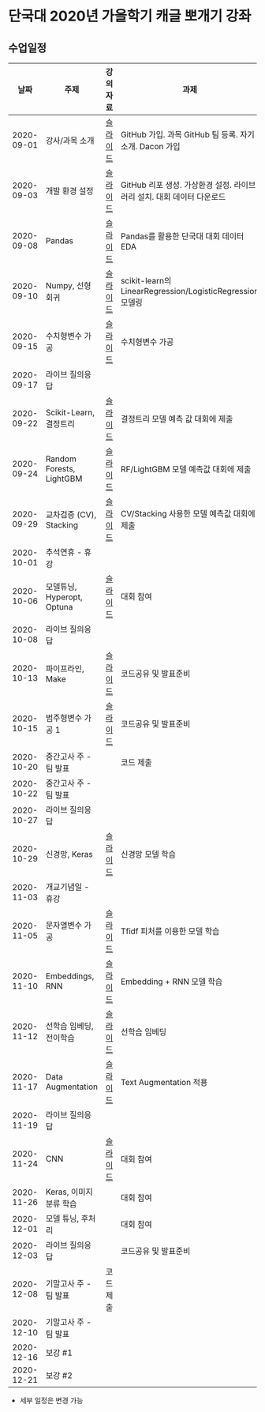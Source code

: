 # 단국대 2020년 가을학기 캐글 뽀개기 강좌

## 수업일정

| 날짜 | 주제 | 강의자료 | 과제 |
|-----|-----|--------|-----|
|2020-09-01| 강사/과목 소개 | [슬라이드](https://docs.google.com/presentation/d/1JY3LBjrSNqaQqJTe1FkR0Q7s_4viji7z11CepfLWFNw/edit?usp=sharing) | GitHub 가입. 과목 GitHub 팀 등록. 자기소개. Dacon 가입 |
|2020-09-03| 개발 환경 설정          | [슬라이드](https://docs.google.com/presentation/d/1GyEc1zvn-4NsSliYf-pidnFT-9MBwePl4Gq1qn2saT4/edit?usp=sharing)  | GitHub 리포 생성. 가상환경 설정. 라이브러리 설치. 대회 데이터 다운로드 |
|2020-09-08| Pandas               | [슬라이드](https://docs.google.com/presentation/d/1MhnsZAV8SfLK9ob9gSMXN2Jil7ZjH-8mngH-Qec7bk8/edit?usp=sharing) | Pandas를 활용한 단국대 대회 데이터 EDA |
|2020-09-10| Numpy, 선형회귀        | [슬라이드](https://docs.google.com/presentation/d/1emLd1bVorVh9gfjJBd7ZNCbTxs3SZZOnaXx6aPwZNPQ/edit?usp=sharing) | scikit-learn의 LinearRegression/LogisticRegression 모델링  |
|2020-09-15| 수치형변수 가공          | [슬라이드](https://docs.google.com/presentation/d/1-1xdhujxVu-2Q_sVEa6AZKqxij3PiBL3ZPm4H_MTaMs/edit?usp=sharing) | 수치형변수 가공 |
|2020-09-17| 라이브 질의응답          |  |  |
|2020-09-22| Scikit-Learn, 결정트리 | [슬라이드](https://docs.google.com/presentation/d/1c4mg_b1zYxvZw4UrodwmgJXNZw9nv0u9Mjy_oZ6Lmds/edit?usp=sharing) | 결정트리 모델 예측 값 대회에 제출 |
|2020-09-24| Random Forests, LightGBM | [슬라이드](https://docs.google.com/presentation/d/1IInmro1RSGs0nsfMxDCct_DBGRmrvzUPW4r4qRLp24U/edit?usp=sharing) | RF/LightGBM 모델 예측값 대회에 제출 |
|2020-09-29| 교차검증 (CV), Stacking | [슬라이드](https://docs.google.com/presentation/d/160j7GQEoMPFkKn0mjculI0TpkDRJIsNkggUuwlG_ouY/edit?usp=sharing) | CV/Stacking 사용한 모델 예측값 대회에 제출 |
|2020-10-01| 추석연휴 - 휴강          |  |  |
|2020-10-06| 모델튜닝, Hyperopt, Optuna | [슬라이드](https://docs.google.com/presentation/d/1Yy3s4nbwJPiZwSa73WRpWGQkhgnnEwfffhwJUYs2Ozk/edit?usp=sharing) | 대회 참여 |
|2020-10-08| 라이브 질의응답   |  |  |
|2020-10-13| 파이프라인, Make  | [슬라이드](https://docs.google.com/presentation/d/1aQztmEeidVqLjnGhu6LKcWo_VeOGacpRaaY3_gQ9CcA/edit?usp=sharing) | 코드공유 및 발표준비 |
|2020-10-15| 범주형변수 가공 1 | [슬라이드](https://docs.google.com/presentation/d/1uLmoJfuMCQk0hEBqwXTEyV0QKsmWe6sYOu6qiaCDheo/edit?usp=sharing) | 코드공유 및 발표준비 |
|2020-10-20| 중간고사 주 - 팀 발표      |  | 코드 제출 |
|2020-10-22| 중간고사 주 - 팀 발표      |  |  |
|2020-10-27| 라이브 질의응답 |  |  |
|2020-10-29| 신경망, Keras | [슬라이드](https://docs.google.com/presentation/d/1D7_8FNJjpzStB-T63vv2aY17YyJJr4k5iqStfZJ2m3k/edit?usp=sharing) | 신경망 모델 학습 |
|2020-11-03| 개교기념일 - 휴강 |  |  |
|2020-11-05| 문자열변수 가공 | [슬라이드](https://docs.google.com/presentation/d/11TsWSRQxvTdrKdHKQN1CKkLPEO_ijsIWcqcp1Dva08M/edit?usp=sharing) | Tfidf 피처를 이용한 모델 학습  |
|2020-11-10| Embeddings, RNN | [슬라이드](https://docs.google.com/presentation/d/1ultSXr-_wihsh4Cu-6y5TQIoFIorV5-LyxCP6fBbR6w/edit?usp=sharing) | Embedding + RNN 모델 학습 |
|2020-11-12| 선학습 임베딩, 전이학습 | [슬라이드](https://docs.google.com/presentation/d/10iXh7a15zEU2Zuvs-od3rdc688CKSQfjP11-9on7RM4/edit?usp=sharing) | 선학습 임베딩  |
|2020-11-17| Data Augmentation | [슬라이드](https://docs.google.com/presentation/d/1QnuQjWiF_1q7XFLMzie3RPE0Hq9DCwtoQ8kc1ohZw_4/edit?usp=sharing) | Text Augmentation 적용 |
|2020-11-19| 라이브 질의응답 |  |  |
|2020-11-24| CNN | [슬라이드](https://docs.google.com/presentation/d/1bCAmWlS0SMoqybtzZJHBOtpYIjIEN3J3UKwgxHfoaio/edit?usp=sharing) | 대회 참여 |
|2020-11-26| Keras, 이미지 분류 학습  |  | 대회 참여  |
|2020-12-01| 모델 튜닝, 후처리 |  | 대회 참여 |
|2020-12-03| 라이브 질의응답 |  | 코드공유 및 발표준비 |
|2020-12-08| 기말고사 주 - 팀 발표 | 코드 제출  |  |
|2020-12-10| 기말고사 주 - 팀 발표 |  |  |
|2020-12-16| 보강 #1 |  |  |
|2020-12-21| 보강 #2 |  |  |


* 세부 일정은 변경 가능
